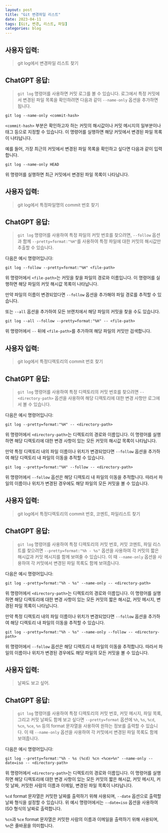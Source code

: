 ```yaml
---
layout: post
title: "Git 변경파일 리스트"
date: 2023-04-11
tags: [Git, 변경, 리스트, 파일]
categories: blog
---
```


## 사용자 입력:
> git log에서 변경파일 리스트 찾기

## ChatGPT 응답:
> `git log` 명령어를 사용하면 커밋 로그를 볼 수 있습니다. 로그에서 특정 커밋에서 변경된 파일 목록을 확인하려면 다음과 같이 `--name-only` 옵션을 추가하면 됩니다.

```
git log --name-only <commit-hash>
```

`<commit-hash>` 부분은 확인하고자 하는 커밋의 해시값이나 커밋 메시지의 일부분이나 태그 등으로 지정할 수 있습니다. 이 명령어를 실행하면 해당 커밋에서 변경된 파일 목록이 나타납니다.

예를 들어, 가장 최근의 커밋에서 변경된 파일 목록을 확인하고 싶다면 다음과 같이 입력합니다.

```
git log --name-only HEAD
```

위 명령어를 실행하면 최근 커밋에서 변경된 파일 목록이 나타납니다.

## 사용자 입력:
> git log에서 특정파일명의 commit 번호 찾기

## ChatGPT 응답:
> `git log` 명령어를 사용하여 특정 파일의 커밋 번호를 찾으려면, `--follow` 옵션과 함께 `--pretty=format:"%H"`를 사용하여 특정 파일에 대한 커밋의 해시값만 추출할 수 있습니다.

다음은 예시 명령어입니다:

```
git log --follow --pretty=format:"%H" <file-path>
```

위 명령어에서 `<file-path>`는 커밋을 찾을 파일의 경로와 이름입니다. 이 명령어를 실행하면 해당 파일의 커밋 해시값 목록이 나타납니다.

만약 파일의 이름이 변경되었다면 `--follow` 옵션을 추가해야 파일 경로를 추적할 수 있습니다. 

또는 `--all` 옵션을 추가하여 모든 브랜치에서 해당 파일의 커밋을 찾을 수도 있습니다.

```
git log --all --follow --pretty=format:"%H" -- <file-path>
```

위 명령어에서 `--` 뒤에 `<file-path>`를 추가하여 해당 파일의 커밋만 검색합니다.

## 사용자 입력:
> git log에서 특정디렉토리의 commit 번호 찾기

## ChatGPT 응답:
> `git log` 명령어를 사용하여 특정 디렉토리의 커밋 번호를 찾으려면 `-- <directory-path>` 옵션을 사용하여 해당 디렉토리에 대한 변경 사항만 로그에서 볼 수 있습니다.

다음은 예시 명령어입니다:

```
git log --pretty=format:"%H" -- <directory-path>
```

위 명령어에서 `<directory-path>`는 디렉토리의 경로와 이름입니다. 이 명령어를 실행하면 해당 디렉토리에 대한 변경 사항이 있는 모든 커밋의 해시값 목록이 나타납니다.

만약 특정 디렉토리 내의 파일 이름이나 위치가 변경되었다면 `--follow` 옵션을 추가하여 해당 디렉토리 내 파일의 이동을 추적할 수 있습니다.

```
git log --pretty=format:"%H" --follow -- <directory-path>
```

위 명령어에서 `--follow` 옵션은 해당 디렉토리 내 파일의 이동을 추적합니다. 따라서 파일의 이름이나 위치가 변경된 경우에도 해당 파일의 모든 커밋을 볼 수 있습니다.

## 사용자 입력:
> git log에서 특정디렉토리의 commit 번호, 코멘트, 파일리스트 찾기

## ChatGPT 응답:
> `git log` 명령어를 사용하여 특정 디렉토리의 커밋 번호, 커밋 코멘트, 파일 리스트를 찾으려면 `--pretty=format:"%h - %s"` 옵션을 사용하여 각 커밋의 짧은 해시값과 커밋 메시지를 함께 보여줄 수 있습니다. 이 때 `--name-only` 옵션을 사용하여 각 커밋에서 변경된 파일 목록도 함께 보여줍니다.

다음은 예시 명령어입니다:

```
git log --pretty=format:"%h - %s" --name-only -- <directory-path>
```

위 명령어에서 `<directory-path>`는 디렉토리의 경로와 이름입니다. 이 명령어를 실행하면 해당 디렉토리에 대한 변경 사항이 있는 모든 커밋의 짧은 해시값, 커밋 메시지, 변경된 파일 목록이 나타납니다.

만약 특정 디렉토리 내의 파일 이름이나 위치가 변경되었다면 `--follow` 옵션을 추가하여 해당 디렉토리 내 파일의 이동을 추적할 수 있습니다.

```
git log --pretty=format:"%h - %s" --name-only --follow -- <directory-path>
```

위 명령어에서 `--follow` 옵션은 해당 디렉토리 내 파일의 이동을 추적합니다. 따라서 파일의 이름이나 위치가 변경된 경우에도 해당 파일의 모든 커밋을 볼 수 있습니다.

## 사용자 입력:
> 날짜도 보고 싶어.

## ChatGPT 응답:
> `git log` 명령어를 사용하여 특정 디렉토리의 커밋 번호, 커밋 메시지, 파일 목록, 그리고 커밋 날짜도 함께 보고 싶다면 `--pretty=format` 옵션에 `%h`, `%s`, `%cd`, `%cn`, `%ce`, `%n` 등의 format 문자열을 사용하여 원하는 정보를 출력할 수 있습니다. 이 때 `--name-only` 옵션을 사용하여 각 커밋에서 변경된 파일 목록도 함께 보여줍니다.

다음은 예시 명령어입니다:

```
git log --pretty=format:"%h - %s (%cd) %cn <%ce>%n" --name-only --date=iso -- <directory-path>
```

위 명령어에서 `<directory-path>`는 디렉토리의 경로와 이름입니다. 이 명령어를 실행하면 해당 디렉토리에 대한 변경 사항이 있는 모든 커밋의 짧은 해시값, 커밋 메시지, 커밋 날짜, 커밋한 사람의 이름과 이메일, 변경된 파일 목록이 나타납니다.

`%cd` format 문자열은 커밋한 날짜를 출력하기 위해 사용되며, `--date` 옵션으로 출력할 날짜 형식을 설정할 수 있습니다. 위 예시 명령어에서는 `--date=iso` 옵션을 사용하여 ISO 형식의 날짜로 출력합니다.

`%cn`과 `%ce` format 문자열은 커밋한 사람의 이름과 이메일을 출력하기 위해 사용되며, `%n`은 줄바꿈을 의미합니다.

